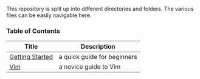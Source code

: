 This repository is split up into different directories and folders. The various files can be easily navigable here.

### Table of Contents

| Title                                                                                                 | Description                 |
|-------------------------------------------------------------------------------------------------------|-----------------------------|
| [Getting Started](https://cventerprises.org/linux-help/GettingStarted#getting-started-with-the-server)| a quick guide for beginners |
| [Vim](https://cventerprises.org/linux-help/Text%20Editors/Vim#vim)                                    | a novice guide to Vim       |

